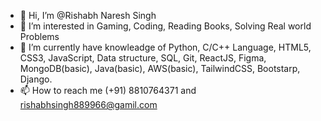 - 👋 Hi, I’m @Rishabh Naresh Singh
- 👀 I’m interested in Gaming, Coding, Reading Books, Solving Real world Problems
- 🌱 I’m currently have knowleadge of Python, C/C++ Language, HTML5, CSS3, JavaScript, Data structure, SQL, Git, ReactJS, Figma, MongoDB(basic), Java(basic), AWS(basic), TailwindCSS, Bootstarp, Django.
- 📫 How to reach me (+91) 8810764371 and rishabhsingh889966@gamil.com

<!---
Rishxbhhhhh/Rishxbhhhhh is a ✨ special ✨ repository because its `README.md` (this file) appears on your GitHub profile.
You can click the Preview link to take a look at your changes.
--->

